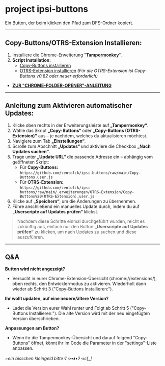 # project ipsi-buttons
Ein Button, der beim klicken den Pfad zum DFS-Ordner kopiert.

----

## Copy-Buttons/OTRS-Extension Installieren:

1. Installiere die Chrome-Erweiterung "**[Tampermonkey](https://chromewebstore.google.com/detail/tampermonkey/dhdgffkkebhmkfjojejmpbldmpobfkfo?hl=de)**".
2. **Script Installation:**
    - [Copy-Buttons installieren](https://github.com/zentolik/ipsi-buttons/raw/main/Copy-Buttons.user.js)
    - [OTRS-Extension installieren](https://github.com/zentolik/ipsi-buttons/raw/main/_erweiterungen/OTRS-Extension/Copy-Buttons%20(OTRS-Extension).user.js) *(Für die OTRS-Extension ist Copy-Buttons v0.82 oder neuer erforderlich)*

- **[ZUR "CHROME-FOLDER-OPENER"-ANLEITUNG](https://github.com/zentolik/ipsi-buttons/tree/main/_erweiterungen/chrome-folder-opener)**

----

## Anleitung zum Aktivieren automatischer Updates:
1. Klicke oben rechts in der Erweiterungsleiste auf **„Tampermonkey“**. 
2. Wähle das Skript **„Copy-Buttons“** oder **„Copy-Buttons (OTRS-Extension)“** aus – je nachdem, welches du aktualisieren möchtest.
3. Navigiere zum Tab **„Einstellungen“**.
4. Scrolle zum Abschnitt **„Updates“** und aktiviere die Checkbox **„Nach Updates suchen“**.
5. Trage unter **„Update URL“** die passende Adresse ein – abhängig vom geöffneten Skript:    
    -   Für **Copy-Buttons:**  
        `https://github.com/zentolik/ipsi-buttons/raw/main/Copy-Buttons.user.js`
    -   Für **OTRS-Extension:**  
        `https://github.com/zentolik/ipsi-buttons/raw/main/_erweiterungen/OTRS-Extension/Copy-Buttons%20(OTRS-Extension).user.js`
6. Klicke auf **„Speichern“**, um die Änderungen zu übernehmen.
7. Führe anschließend ein manuelles Update durch, indem du auf **„Userscripte auf Updates prüfen“** klickst.
> Nachdem diese Schritte einmal durchgeführt wurden, reicht es zukünftig
> aus, einfach nur den Button **„Userscripte auf Updates prüfen“** zu
> klicken, um nach Updates zu suchen und diese auszuführen.

----

## Q&A

**Button wird nicht angezeigt?**
- Versucht in eurer Chrome-Extension-Übersicht (chrome://extensions/), oben rechts, den Entwicklermodus zu aktivieren. Wiederholt dann wieder ab Schritt 3 ("Copy-Buttons Installieren:").

**Ihr wollt updaten, auf eine neuere/ältere Version?**
- Ladet die Version eurer Wahl runter und Folgt ab Schritt 5 ("Copy-Buttons Installieren:"). Die alte Version wird mit der neu eingefügten Version überschrieben.

**Anpassungen am Button?**
- Wenn ihr die Tampermonkey-Übersicht und darauf folgend "Copy-Buttons" öffnet, könnt ihr im Code die Parameter in der "settings"-Liste anpassen.

*~ein bisschen kleingeld bitte ʕっ•ᴥ•ʔっc[_]*
